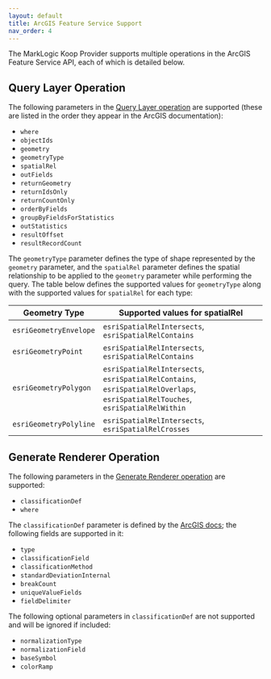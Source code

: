 ```yaml
---
layout: default
title: ArcGIS Feature Service Support
nav_order: 4
---
```


The MarkLogic Koop Provider supports multiple operations in the ArcGIS Feature Service API, each of which is detailed
below.

## Query Layer Operation

The following parameters in the
[Query Layer operation](https://developers.arcgis.com/rest/services-reference/enterprise/query-feature-service-layer-.htm)
are supported (these are listed in the order they appear in the ArcGIS documentation):

- `where`
- `objectIds`
- `geometry`
- `geometryType`
- `spatialRel`
- `outFields`
- `returnGeometry`
- `returnIdsOnly`
- `returnCountOnly`
- `orderByFields`
- `groupByFieldsForStatistics`
- `outStatistics`
- `resultOffset`
- `resultRecordCount`

The `geometryType` parameter defines the type of shape represented by the `geometry` parameter, and the `spatialRel`
parameter defines the spatial relationship to be applied to the `geometry` parameter while performing the query. The
table below defines the supported values for `geometryType` along with the supported values for `spatialRel` for each
type:

| Geometry Type     | Supported values for spatialRel                  |
|-------------------|--------------------------------------------------|
| `esriGeometryEnvelope` | `esriSpatialRelIntersects`, `esriSpatialRelContains` |
| `esriGeometryPoint` | `esriSpatialRelIntersects`, `esriSpatialRelContains` | 
| `esriGeometryPolygon` | `esriSpatialRelIntersects`, `esriSpatialRelContains`, `esriSpatialRelOverlaps`, `esriSpatialRelTouches`, `esriSpatialRelWithin` |
| `esriGeometryPolyline` | `esriSpatialRelIntersects`, `esriSpatialRelCrosses` |


## Generate Renderer Operation

The following parameters in the 
[Generate Renderer operation](https://developers.arcgis.com/rest/services-reference/enterprise/generate-renderer.htm)
are supported:

- `classificationDef`
- `where`

The `classificationDef` parameter is defined by the 
[ArcGIS docs](https://developers.arcgis.com/documentation/common-data-types/classification-objects.htm); the following
fields are supported in it:

- `type`
- `classificationField`
- `classificationMethod`
- `standardDeviationInternal`
- `breakCount`
- `uniqueValueFields`
- `fieldDelimiter`

The following optional parameters in `classificationDef` are not supported and will be ignored if included:

- `normalizationType`
- `normalizationField`
- `baseSymbol`
- `colorRamp`
